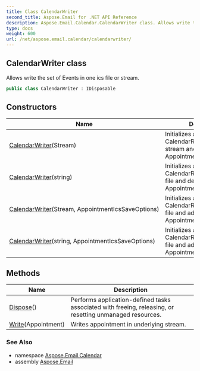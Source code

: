 ```yaml
---
title: Class CalendarWriter
second_title: Aspose.Email for .NET API Reference
description: Aspose.Email.Calendar.CalendarWriter class. Allows write the set of Events in one ics file or stream
type: docs
weight: 600
url: /net/aspose.email.calendar/calendarwriter/
---
```

## CalendarWriter class

Allows write the set of Events in one ics file or stream.

```csharp
public class CalendarWriter : IDisposable
```

## Constructors

| Name | Description |
| --- | --- |
| [CalendarWriter](calendarwriter/#constructor)(Stream) | Initializes a new instance of CalendarReader with source stream and default AppointmentIcsSaveOptions. |
| [CalendarWriter](calendarwriter/#constructor_2)(string) | Initializes a new instance of CalendarReader with source file and default AppointmentIcsSaveOptions. |
| [CalendarWriter](calendarwriter/#constructor_1)(Stream, AppointmentIcsSaveOptions) | Initializes a new instance of CalendarReader with source file and additional AppointmentIcsSaveOptions. |
| [CalendarWriter](calendarwriter/#constructor_3)(string, AppointmentIcsSaveOptions) | Initializes a new instance of CalendarReader with source file and additional AppointmentIcsSaveOptions. |

## Methods

| Name | Description |
| --- | --- |
| [Dispose](../../aspose.email.calendar/calendarwriter/dispose/)() | Performs application-defined tasks associated with freeing, releasing, or resetting unmanaged resources. |
| [Write](../../aspose.email.calendar/calendarwriter/write/)(Appointment) | Writes appointment in underlying stream. |

### See Also

* namespace [Aspose.Email.Calendar](../../aspose.email.calendar/)
* assembly [Aspose.Email](../../)


